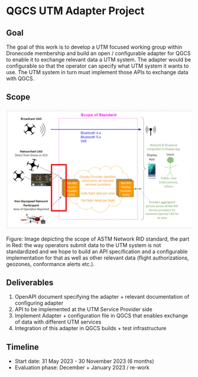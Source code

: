 # QGCS UTM Adapter Project
## Goal
The goal of this work is to develop a UTM focused working group within Dronecode membership and build an open / configurable adapter for QGCS to enable it to exchange relevant data a UTM system. The adapter would be configurable so that the operator can specify what UTM system it wants to use. The UTM system in turn must implement those APIs to exchange data with QGCS. 
## Scope

![Screenshot](images/net-rid.jpg)

Figure: Image depicting the scope of ASTM Network RID standard, the part in Red: the way operators submit data to the UTM system is not standardized and we hope to build an API specification and a configurable implementation for that as well as other relevant data (flight authorizations, geozones, conformance alerts etc.). 

## Deliverables

1. OpenAPI document specifying the adapter + relevant documentation of configuring adapter 
2. API to be implemented at the UTM Service Provider side
3. Implement Adapter + configuration file in QGCS that enables exchange of data with different UTM services
4. Integration of this adapter in QGCS builds + test infrastructure
 
## Timeline
- Start date: 31 May 2023 -  30 November 2023 (6 months)
- Evaluation phase: December + January 2023 / re-work
